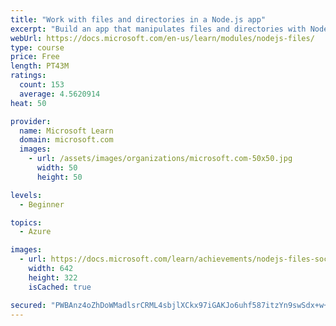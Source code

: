 ```yaml
---
title: "Work with files and directories in a Node.js app"
excerpt: "Build an app that manipulates files and directories with Node.js and JavaScript."
webUrl: https://docs.microsoft.com/en-us/learn/modules/nodejs-files/
type: course
price: Free
length: PT43M
ratings:
  count: 153
  average: 4.5620914
heat: 50

provider:
  name: Microsoft Learn
  domain: microsoft.com
  images:
    - url: /assets/images/organizations/microsoft.com-50x50.jpg
      width: 50
      height: 50

levels:
  - Beginner

topics:
  - Azure

images:
  - url: https://docs.microsoft.com/learn/achievements/nodejs-files-social.png
    width: 642
    height: 322
    isCached: true

secured: "PWBAnz4oZhDoWMadlsrCRML4sbjlXCkx97iGAKJo6uhf587itzYn9swSdx+w+zzT9hfbZsGh1bTO8AAbGId09tnr+8vq0awNHPuYkO/jncfH1oqA8jrmPO9o6IoqV1xKA58z5et2u8KJabh5VY5qhk2cqMRLRuF04gi9cJmIFJCz7HAppFjbeo1Cf5xKuMn0rUtiyZesP+la/wIkaTbhQgyx1hvurFnCntkLTVk9tFR5G6wx7D1m+UKIs+yngBP10/x13Q2QjEf9lJOwA0lAXMCtwz0dUBlXRHhLKGSwM+pZecCMGLb9Ti4nrnomfVoLqzHH/sGju3c5WSOQxCS2DoMAVF6zZVEw90M4rXTIUtZlQ5Y78ovhUH5XAXjcUNMi/qlY3isHsqM7qMojTGcjoq7DS0LGEyPr9Mc+1JSQ0a4=;cYoN7iTyAJA5jJmEQ+xFfw=="
---
```


